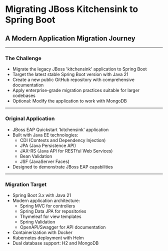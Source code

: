 # Migrating JBoss Kitchensink to Spring Boot
## A Modern Application Migration Journey

---

### The Challenge

- Migrate the legacy JBoss 'kitchensink' application to Spring Boot
- Target the latest stable Spring Boot version with Java 21
- Create a new public GitHub repository with comprehensive documentation
- Apply enterprise-grade migration practices suitable for larger codebases
- Optional: Modify the application to work with MongoDB

---

### Original Application

- JBoss EAP Quickstart 'kitchensink' application
- Built with Java EE technologies:
  - CDI (Contexts and Dependency Injection)
  - JPA (Java Persistence API)
  - JAX-RS (Java API for RESTful Web Services)
  - Bean Validation
  - JSF (JavaServer Faces)
- Designed to demonstrate JBoss EAP capabilities

---

### Migration Target

- Spring Boot 3.x with Java 21
- Modern application architecture:
  - Spring MVC for controllers
  - Spring Data JPA for repositories
  - Thymeleaf for view templates
  - Spring Validation
  - OpenAPI/Swagger for API documentation
- Containerization with Docker
- Kubernetes deployment with Helm
- Dual database support: H2 and MongoDB
